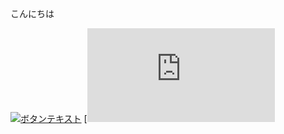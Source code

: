 <!DOCTYPE html>
<html lang="ja">
<head>
 <meta charset="UTF-8">
 <link rel="stylesheet" href="#">
</head>

<body>
 <p>こんにちは</p>
</body>
</html>

[![ボタンテキスト](https://via.placeholder.com/150x50?text=Click+Me)](https://example.com)
[![オプションボタン](https://github.com/kwkk-19/-/blob/5561f3c9b25efb1985066ad5de649415efbee088/miko.html)


